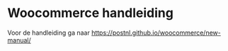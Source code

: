 # Woocommerce handleiding
Voor de handleiding ga naar https://postnl.github.io/woocommerce/new-manual/
